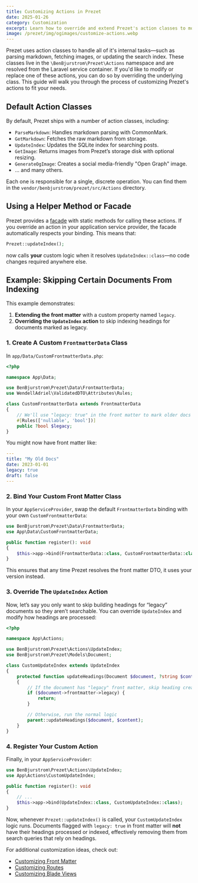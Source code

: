```yaml
---
title: Customizing Actions in Prezet
date: 2025-01-26
category: Customization
excerpt: Learn how to override and extend Prezet's action classes to modify or replace the default functionality.
image: /prezet/img/ogimages/customize-actions.webp
---
```


Prezet uses action classes to handle all of it's internal tasks—such as parsing markdown, fetching images, or updating the search index. These classes live in the `\BenBjurstrom\Prezet\Actions` namespace and are resolved from the Laravel service container. If you'd like to modify or replace one of these actions, you can do so by overriding the underlying class. This guide will walk you through the process of customizing Prezet's actions to fit your needs.

## Default Action Classes

By default, Prezet ships with a number of action classes, including:

- `ParseMarkdown`: Handles markdown parsing with CommonMark.  
- `GetMarkdown`: Fetches the raw markdown from storage.  
- `UpdateIndex`: Updates the SQLite index for searching posts.  
- `GetImage`: Returns images from Prezet’s storage disk with optional resizing.  
- `GenerateOgImage`: Creates a social media-friendly "Open Graph" image.  
- … and many others.

Each one is responsible for a single, discrete operation. You can find them in the `vendor/benbjurstrom/prezet/src/Actions` directory.

## Using a Helper Method or Facade

Prezet provides a [facade](/getting-started/facade) with static methods for calling these actions. If you override an action in your application service provider, the facade automatically respects your binding. This means that:

```php
Prezet::updateIndex();
```

now calls **your** custom logic when it resolves `UpdateIndex::class`—no code changes required anywhere else.

## Example: Skipping Certain Documents From Indexing

This example demonstrates:

1. **Extending the front matter** with a custom property named `legacy`.
2. **Overriding the `UpdateIndex` action** to skip indexing headings for documents marked as legacy.

### 1. Create A Custom `FrontmatterData` Class

In `app/Data/CustomFrontmatterData.php`:

```php
<?php

namespace App\Data;

use BenBjurstrom\Prezet\Data\FrontmatterData;
use WendellAdriel\ValidatedDTO\Attributes\Rules;

class CustomFrontmatterData extends FrontmatterData
{
    // We'll use "legacy: true" in the front matter to mark older docs
    #[Rules(['nullable', 'bool'])]
    public ?bool $legacy;
}
```

You might now have front matter like:

```yaml
---
title: "My Old Docs"
date: 2023-01-01
legacy: true
draft: false
---
```

### 2. Bind Your Custom Front Matter Class

In your `AppServiceProvider`, swap the default `FrontmatterData` binding with your own `CustomFrontmatterData`:

```php
use BenBjurstrom\Prezet\Data\FrontmatterData;
use App\Data\CustomFrontmatterData;

public function register(): void
{
    $this->app->bind(FrontmatterData::class, CustomFrontmatterData::class);
}
```

This ensures that any time Prezet resolves the front matter DTO, it uses your version instead.

### 3. Override The `UpdateIndex` Action

Now, let’s say you only want to skip building headings for “legacy” documents so they aren’t searchable. You can override `UpdateIndex` and modify how headings are processed:

```php
<?php

namespace App\Actions;

use BenBjurstrom\Prezet\Actions\UpdateIndex;
use BenBjurstrom\Prezet\Models\Document;

class CustomUpdateIndex extends UpdateIndex
{
    protected function updateHeadings(Document $document, ?string $content): void
    {
        // If the document has "legacy" front matter, skip heading creation
        if ($document->frontmatter->legacy) {
            return;
        }

        // Otherwise, run the normal logic
        parent::updateHeadings($document, $content);
    }
}
```

### 4. Register Your Custom Action

Finally, in your `AppServiceProvider`:

```php
use BenBjurstrom\Prezet\Actions\UpdateIndex;
use App\Actions\CustomUpdateIndex;

public function register(): void
{
    // ...
    $this->app->bind(UpdateIndex::class, CustomUpdateIndex::class);
}
```

Now, whenever `Prezet::updateIndex()` is called, your `CustomUpdateIndex` logic runs. Documents flagged with `legacy: true` in front matter will **not** have their headings processed or indexed, effectively removing them from search queries that rely on headings.

For additional customization ideas, check out:

- [Customizing Front Matter](/customize/frontmatter)
- [Customizing Routes](/customize/routes)
- [Customizing Blade Views](/customize/blade-views)
